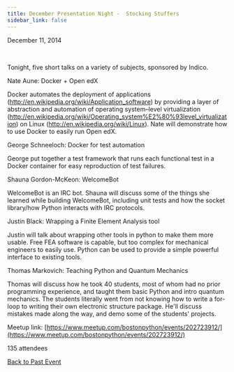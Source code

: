 ```yaml
---
title: December Presentation Night -  Stocking Stuffers
sidebar_link: false
---
```


December 11, 2014


   

Tonight, five short talks on a variety of subjects, sponsored by Indico.

Nate Aune: Docker + Open edX

Docker automates the deployment of applications (http://en.wikipedia.org/wiki/Application_software) by providing a layer of abstraction and automation of operating system–level virtualization (http://en.wikipedia.org/wiki/Operating_system%E2%80%93level_virtualization) on Linux (http://en.wikipedia.org/wiki/Linux). Nate will demonstrate how to use Docker to easily run Open edX.

George Schneeloch: Docker for test automation

George put together a test framework that runs each functional test in a Docker container for easy reproduction of test failures.

Shauna Gordon-McKeon: WelcomeBot

WelcomeBot is an IRC bot. Shauna will discuss some of the things she learned while building WelcomeBot, including unit tests and how the socket library/how Python interacts with IRC protocols.

Justin Black: Wrapping a Finite Element Analysis tool

Justin will talk about wrapping other tools in python to make them more usable. Free FEA software is capable, but too complex for mechanical engineers to easily use. Python can be used to provide a simple powerful interface to existing tools.

Thomas Markovich: Teaching Python and Quantum Mechanics

Thomas will discuss how he took 40 students, most of whom had no prior programming experience, and taught them basic Python and intro quantum mechanics. The students literally went from not knowing how to write a for-loop to writing their own electronic structure package. He'll discuss mistakes made along the way, and demo some of the students' projects.


Meetup link: [https://www.meetup.com/bostonpython/events/202723912/](https://www.meetup.com/bostonpython/events/202723912/)

135 attendees

[Back to Past Event](past-events.md)